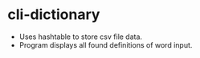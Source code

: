 # cli-dictionary
- Uses hashtable to store csv file data.
- Program displays all found definitions of word input.
